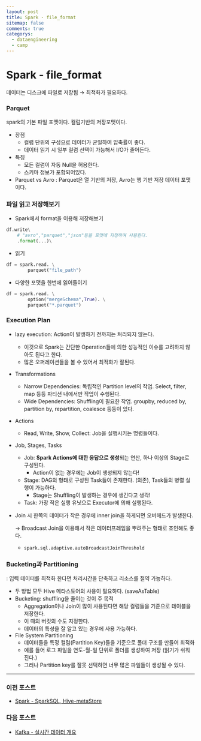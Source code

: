 ```yaml
---
layout: post
title: Spark - file_format
sitemap: false
comments: true
categorys:
  - dataengineering
  - camp
---
```


# Spark - file_format
데이터는 디스크에 파일로 저장됨 → 최적화가 필요하다.

### Parquet

spark의 기본 파일 포맷이다.  컬럼기반의 저장포맷이다.

- 장점
    - 컬럼 단위의 구성으로 데이터가 균일하여 압축률이 좋다.
    - 데이터 읽기 시 일부 컬럼 선택이 가능해서 I/O가 줄어든다.
- 특징
    - 모든 컬럼이 자동 Null을 허용한다.
    - 스키마 정보가 포함되어있다.
- Parquet vs Avro
: Parquet은 열 기반의 저장, Avro는 행 기반 저장 데이터 포맷이다.

### 파일 읽고 저장해보기

- Spark에서 format을 이용해 저장해보기

```python
df.write\
	# "avro","parquet","json"등을 포맷에 지정하여 사용한다.
	.format(...)\
```

- 읽기

```python
df = spark.read. \
		parquet("file_path")
```

- 다양한 포맷을 한번에 읽어들이기

```python
df = spark.read. \
		option("mergeSchema",True). \
		parquet("*.parquet")
```

### Execution Plan

- lazy execution: Action이 발생하기 전까지는 처리되지 않는다.
    - 이것으로 Spark는 간단한 Operation들에 의한 성능적인 이슈를 고려하지 않아도 된다고 한다.
    - 많은 오퍼레이션들을 볼 수 있어서 최적화가 잘된다.
- Transformations
    - Narrow Dependencies: 독립적인 Partition level의 작업. Select, filter, map 등등 파티션 내에서만 작업이 수행된다.
    - Wide Dependencies: Shuffling이 필요한 작업. groupby, reduced by, partition by, repartition, coalesce 등등이 있다.
- Actions
    - Read, Write, Show, Collect: Job을 실행시키는 명령들이다.
- Job, Stages, Tasks
    - Job: **Spark Actions에 대한 응답으로 생성**되는 연산, 하나 이상의 Stage로 구성된다.
        - Action이 없는 경우에는 Job이 생성되지 않는다!
    - Stage: DAG의 형태로 구성된 Task들이 존재한다. (의존), Task들의 병렬 실행이 가능하다.
        - Stage는 Shuffling이 발생하는 경우에 생긴다고 생각!
    - Task: 가장 작은 실행 유닛으로 Executor에 의해 실행된다.
- Join 시 한쪽의 데이터가 작은 경우에 inner join을 하게되면 오버헤드가 발생한다.
    
    → Broadcast Join을 이용해서 작은 데이터프레임을 뿌려주는 형태로 조인해도 좋다.
    
    - `spark.sql.adaptive.autoBroadcastJoinThreshold`

### Bucketing과 Partitioning

: 입력 데이터를 최적화 한다면 처리시간을 단축하고 리소스를 절약 가능하다.

- 두 방법 모두 Hive 메타스토어의 사용이 필요하다. (saveAsTable)
- Bucketing: shuffling을 줄이는 것이 주 목적
    - Aggregation이나 Join이 많이 사용된다면 해당 컬럼들을 기준으로 테이블을 저장한다.
    - 이 때의 버킷의 수도 지정한다.
    - 데이터의 특성을 잘 알고 있는 경우에 사용 가능하다.
- File System Partitioning
    - 데이터들을 특정 컬럼(Partition Key)들을 기준으로 폴더 구조를 만들어 최적화
    - 예를 들어 로그 파일을 연도-월-일 단위로 폴더를 생성하여 저장 (읽기가 쉬워진다.)
    - 그러나 Partition key를 잘못 선택하면 너무 많은 파일들이 생성될 수 있다.


---
### 이전 포스트
- [Spark - SparkSQL, Hive-metaStore](https://poriz.github.io/dataengineering/camp/2024-01-18-dataengineering-camp-Spark_4/)

### 다음 포스트
- [Kafka - 실시간 데이터 개요](https://poriz.github.io/dataengineering/camp/2024-01-22-dataengineering-camp-Kafka_1/)



